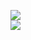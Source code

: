 [![](https://img.shields.io/badge/Made%20With-Github%20Spray-lightgrey.svg?style=for-the-badge&logo=github)](https://github.com/Annihil/github-spray#31037)  
[![](https://i.imgur.com/2DrTn0Z.gif)](https://github.com/Annihil/github-spray)